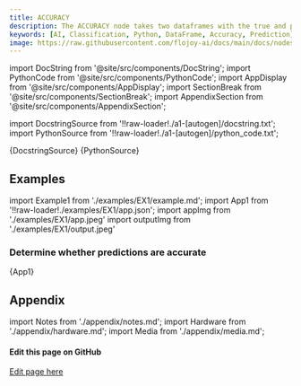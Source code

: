 ```yaml
---
title: ACCURACY
description: The ACCURACY node takes two dataframes with the true and predicted labels from a classification task, and indicates what proportion of the predictions were correct. These dataframes should both be single columns.
keywords: [AI, Classification, Python, DataFrame, Accuracy, Prediction]
image: https://raw.githubusercontent.com/flojoy-ai/docs/main/docs/nodes/AI_ML/CLASSIFICATION/ACCURACY/examples/EX1/output.jpeg
---
```


[//]: # (Custom component imports)

import DocString from '@site/src/components/DocString';
import PythonCode from '@site/src/components/PythonCode';
import AppDisplay from '@site/src/components/AppDisplay';
import SectionBreak from '@site/src/components/SectionBreak';
import AppendixSection from '@site/src/components/AppendixSection';

[//]: # (Docstring)

import DocstringSource from '!!raw-loader!./a1-[autogen]/docstring.txt';
import PythonSource from '!!raw-loader!./a1-[autogen]/python_code.txt';

<DocString>{DocstringSource}</DocString>
<PythonCode GLink='AI_ML/CLASSIFICATION/ACCURACY/ACCURACY.py'>{PythonSource}</PythonCode>

<SectionBreak />

[//]: # (Examples)

## Examples

import Example1 from './examples/EX1/example.md';
import App1 from '!!raw-loader!./examples/EX1/app.json';
import appImg from './examples/EX1/app.jpeg'
import outputImg from './examples/EX1/output.jpeg'

### Determine whether predictions are accurate

<AppDisplay 
    nodeLabel='ACCURACY'
    appImg={appImg}
    outputImg={outputImg}
    >
    {App1}
</AppDisplay>

<Example1 />

<SectionBreak />

[//]: # (Appendix)

## Appendix

import Notes from './appendix/notes.md';
import Hardware from './appendix/hardware.md';
import Media from './appendix/media.md';

<AppendixSection index={0} folderPath='nodes/AI_ML/CLASSIFICATION/ACCURACY/appendix/'><Notes /></AppendixSection>
<AppendixSection index={1} folderPath='nodes/AI_ML/CLASSIFICATION/ACCURACY/appendix/'><Hardware /></AppendixSection>
<AppendixSection index={2} folderPath='nodes/AI_ML/CLASSIFICATION/ACCURACY/appendix/'><Media /></AppendixSection>

<SectionBreak />

[//]: # (Edit page on GitHub)

#### Edit this page on GitHub

[Edit page here](https://github.com/flojoy-ai/docs/tree/main/docs/nodes/AI_ML/CLASSIFICATION/ACCURACY)
